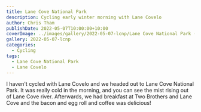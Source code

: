 ```yaml
---
title: Lane Cove National Park
description: Cycling early winter morning with Lane Covelo
author: Chris Tham
publishDate: 2022-05-07T10:00:00+10:00
coverImage: ../images/gallery/2022-05-07-lcnp/Lane Cove National Park (5).jpeg
gallery: 2022-05-07-lcnp
categories:
  - Cycling
tags:
  - Lane Cove National Park
  - Lane Covelo
---
```


I haven't cycled with Lane Covelo and we headed out to Lane Cove National Park.
It was really cold in the morning, and you can see the mist rising out of
Lane Cove river. Afterwards, we had breakfast at Two Brothers and Lane Cove
and the bacon and egg roll and coffee was delicious!
